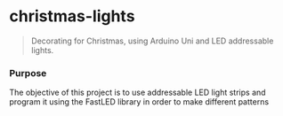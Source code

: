 # christmas-lights
> Decorating for Christmas, using Arduino Uni and LED addressable lights.

### Purpose
The objective of this project is to use addressable LED light strips and program it using the FastLED library in order to make different 
patterns


